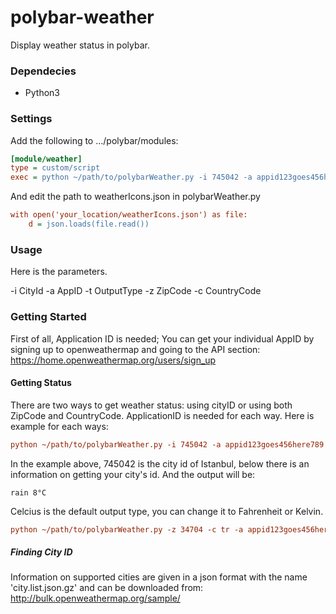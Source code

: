# polybar-weather
Display weather status in polybar.

### Dependecies
- Python3

### Settings
Add the following to .../polybar/modules:
``` ini
[module/weather]
type = custom/script
exec = python ~/path/to/polybarWeather.py -i 745042 -a appid123goes456here789 -t Celcius
```
And edit the path to weatherIcons.json in polybarWeather.py
``` ini
with open('your_location/weatherIcons.json') as file:
    d = json.loads(file.read())
```

### Usage
Here is the parameters.

-i CityId
-a AppID
-t OutputType
-z ZipCode
-c CountryCode

### Getting Started
First of all, Application ID is needed;
You can get your individual AppID by signing up to openweathermap and going to the API section:
https://home.openweathermap.org/users/sign_up

#### Getting Status
There are two ways to get weather status: using cityID or using both ZipCode and CountryCode. ApplicationID is needed for each way.
Here is example for each ways:
``` ini
python ~/path/to/polybarWeather.py -i 745042 -a appid123goes456here789
```
In the example above, 745042 is the city id of Istanbul, below there is an information on getting your city's id. And the output will be:
```
rain 8°C
```
Celcius is the default output type, you can change it to Fahrenheit or Kelvin.
``` ini
python ~/path/to/polybarWeather.py -z 34704 -c tr -a appid123goes456here789 -t Fahrenheit
```
##### Finding City ID
Information on supported cities are given in a json format with the name 'city.list.json.gz' and can be downloaded from:
http://bulk.openweathermap.org/sample/
